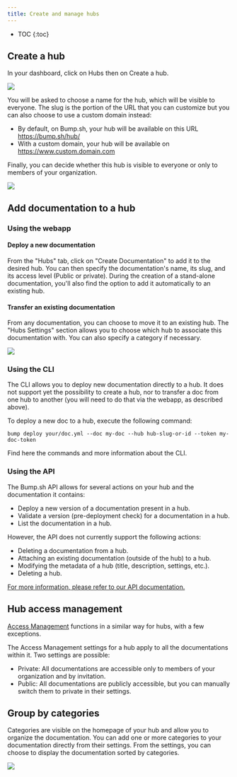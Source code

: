 ```yaml
---
title: Create and manage hubs
---
```


- TOC
{:toc}

## Create a hub

In your dashboard, click on Hubs then on Create a hub.

![](/images/help/create-hub.png)

You will be asked to choose a name for the hub, which will be visible to everyone. The slug is the portion of the URL that you can customize but you can also choose to use a custom domain instead:
- By default, on Bump.sh, your hub will be available on this URL https://bump.sh/hub/<your-own-slug>
- With a custom domain, your hub will be available on https://www.custom.domain.com

Finally, you can decide whether this hub is visible to everyone or only to members of your organization.

![](/images/help/hub-creation.png)

## Add documentation to a hub

### Using the webapp
#### Deploy a new documentation
From the "Hubs" tab, click on "Create Documentation" to add it to the desired hub. You can then specify the documentation's name, its slug, and its access level (Public or private).
During the creation of a stand-alone documentation, you'll also find the option to add it automatically to an existing hub.
#### Transfer an existing documentation
From any documentation, you can choose to move it to an existing hub. The "Hubs Settings" section allows you to choose which hub to associate this documentation with. You can also specify a category if necessary.

![](/images/help/move-standalone-doc.png)
### Using the CLI

The CLI allows you to deploy new documentation directly to a hub. It does not support yet the possibility to create a hub, nor to transfer a doc from one hub to another (you will need to do that via the webapp, as described above).

To deploy a new doc to a hub, execute the following command:

``bump deploy your/doc.yml --doc my-doc --hub hub-slug-or-id --token my-doc-token``

Find here the commands and more information about the CLI.
### Using the API

The Bump.sh API allows for several actions on your hub and the documentation it contains:

- Deploy a new version of a documentation present in a hub.
- Validate a version (pre-deployment check) for a documentation in a hub.
- List the documentation in a hub.

However, the API does not currently support the following actions:

- Deleting a documentation from a hub.
- Attaching an existing documentation (outside of the hub) to a hub.
- Modifying the metadata of a hub (title, description, settings, etc.).
- Deleting a hub.

[For more information, please refer to our API documentation.](https://developers.bump.sh/group/endpoint-versions)

## Hub access management

[Access Management](/help/access-management) functions in a similar way for hubs, with a few exceptions.

The Access Management settings for a hub apply to all the documentations within it.
Two settings are possible:

- Private: All documentations are accessible only to members of your organization and by invitation.
- Public: All documentations are publicly accessible, but you can manually switch them to private in their settings.

## Group by categories

Categories are visible on the homepage of your hub and allow you to organize the documentation. You can add one or more categories to your documentation directly from their settings.
From the settings, you can choose to display the documentation sorted by categories.

![](/images/help/categories.png)